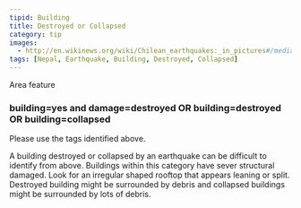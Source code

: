 ```yaml
---
tipid: Building
title: Destroyed or Collapsed
category: tip
images:
  - http://en.wikinews.org/wiki/Chilean_earthquakes:_in_pictures#/media/File:2010_Chile_earthquake_-_Building_destroyed_in_Concepci%C3%B3n.jpg
tags: [Nepal, Earthquake, Building, Destroyed, Collapsed]
---
```

Area feature

### building=yes and damage=destroyed OR building=destroyed OR building=collapsed

Please use the tags identified above. 

A building destroyed or collapsed by an earthquake can be difficult to identify from above.  Buildings within this category have sever structural damaged.  Look for an irregular shaped rooftop that appears leaning or split.  Destroyed building might be surrounded by debris and collapsed buildings might be surrounded by lots of debris.   
